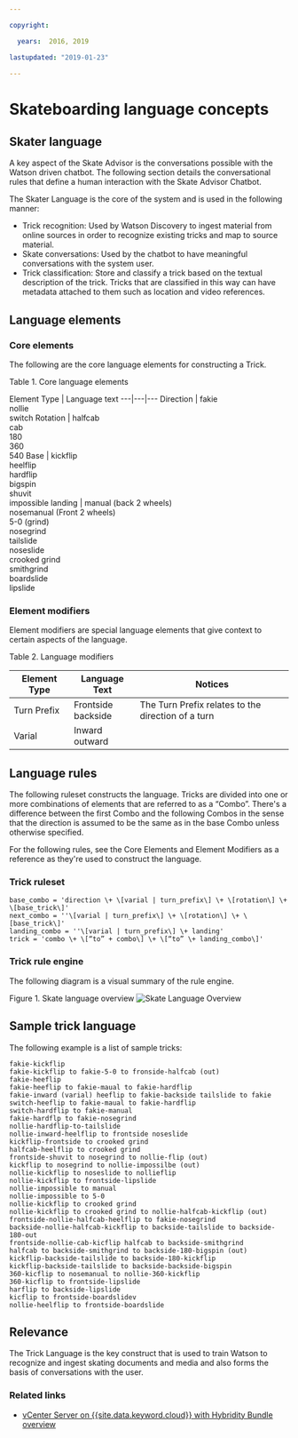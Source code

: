 ```yaml
---

copyright:

  years:  2016, 2019

lastupdated: "2019-01-23"

---
```


# Skateboarding language concepts

## Skater language

A key aspect of the Skate Advisor is the conversations possible with the Watson driven chatbot. The following section details the conversational rules that define a human interaction with the Skate Advisor Chatbot.

The Skater Language is the core of the system and is used in the following manner:
* Trick recognition: Used by Watson Discovery to ingest material from online sources in order to recognize existing tricks and map to source material.
* Skate conversations: Used by the chatbot to have meaningful conversations with the system user.
* Trick classification: Store and classify a trick based on the textual description of the trick. Tricks that are classified in this way can have metadata attached to them such as location and video references.

## Language elements

### Core elements

The following are the core language elements for constructing a Trick.

Table 1. Core language elements

Element Type | Language text
---|---|---
Direction | fakie<br>nollie<br>switch
Rotation | halfcab<br>cab<br>180<br>360<br>540
Base | kickflip<br>heelflip<br>hardflip<br>bigspin<br>shuvit<br>impossible
landing | manual (back 2 wheels)<br>nosemanual (Front 2 wheels)<br>5-0 (grind)<br>nosegrind<br>tailslide<br>noseslide<br>crooked grind<br>smithgrind<br>boardslide<br>lipslide<br>

### Element modifiers

Element modifiers are special language elements that give context to certain aspects of the language.

Table 2. Language modifiers

Element Type | Language Text |Notices
---|---|---
Turn Prefix | Frontside<br>backside | The Turn Prefix relates to the direction of a turn
Varial | Inward<br>outward |

## Language rules

The following ruleset constructs the language. Tricks are divided into one or more combinations of elements that are referred to as a “Combo”. There's a difference between the first Combo and the following Combos in the sense that the direction is assumed to be the same as in the base Combo unless otherwise specified.

For the following rules, see the Core Elements and Element Modifiers as a reference as they're used to construct the language.

### Trick ruleset

```
base_combo = 'direction \+ \[varial | turn_prefix\] \+ \[rotation\] \+ \[base_trick\]'
next_combo = ''\[varial | turn_prefix\] \+ \[rotation\] \+ \[base_trick\]'
landing_combo = ''\[varial | turn_prefix\] \+ landing'
trick = 'combo \+ \[“to” + combo\] \+ \[“to” \+ landing_combo\]'
```

### Trick rule engine

The following diagram is a visual summary of the rule engine.

Figure 1. Skate language overview
![Skate Language Overview](vcscar-skate-language.svg)

## Sample trick language

The following example is a list of sample tricks:

```
fakie-kickflip
fakie-kickflip to fakie-5-0 to fronside-halfcab (out)
fakie-heeflip
fakie-heeflip to fakie-maual to fakie-hardflip
fakie-inward (varial) heeflip to fakie-backside tailslide to fakie
switch-heeflip to fakie-maual to fakie-hardflip
switch-hardflip to fakie-manual
fakie-hardflp to fakie-nosegrind
nollie-hardflip-to-tailslide
nollie-inward-heelflip to frontside noseslide
kickflip-frontside to crooked grind
halfcab-heelflip to crooked grind
frontside-shuvit to nosegrind to nollie-flip (out)
kickflip to nosegrind to nollie-impossilbe (out)
nollie-kickflip to noseslide to nollieflip
nollie-kickflip to frontside-lipslide
nollie-impossible to manual
nollie-impossible to 5-0
nollie-kickflip to crooked grind
nollie-kickflip to crooked grind to nollie-halfcab-kickflip (out)
frontside-nollie-halfcab-heelflip to fakie-nosegrind
backside-nollie-halfcab-kickflip to backside-tailslide to backside-180-out
frontside-nollie-cab-kicflip halfcab to backside-smithgrind
halfcab to backside-smithgrind to backside-180-bigspin (out)
kickflip-backside-tailslide to backside-180-kickflip
kickflip-backside-tailslide to backside-backside-bigspin
360-kicflip to nosemanual to nollie-360-kickflip
360-kicflip to frontside-lipslide
harflip to backside-lipslide
kicflip to frontside-boardslidev
nollie-heelflip to frontside-boardslide
```

## Relevance

The Trick Language is the key construct that is used to train Watson to recognize and ingest skating documents and media and also forms the basis of conversations with the user.

### Related links

* [vCenter Server on {{site.data.keyword.cloud}} with Hybridity Bundle overview](/docs/services/vmwaresolutions/archiref/vcs?topic=vmware-solutions-vcenter-server-on-ibm-cloud-with-hybridity-bundle-overview)  

